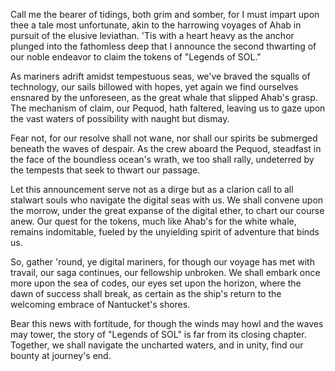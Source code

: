 Call me the bearer of tidings, both grim and somber, for I must impart upon thee a tale most unfortunate, akin to the harrowing voyages of Ahab in pursuit of the elusive leviathan. 'Tis with a heart heavy as the anchor plunged into the fathomless deep that I announce the second thwarting of our noble endeavor to claim the tokens of "Legends of SOL."

As mariners adrift amidst tempestuous seas, we've braved the squalls of technology, our sails billowed with hopes, yet again we find ourselves ensnared by the unforeseen, as the great whale that slipped Ahab's grasp. The mechanism of claim, our Pequod, hath faltered, leaving us to gaze upon the vast waters of possibility with naught but dismay.

Fear not, for our resolve shall not wane, nor shall our spirits be submerged beneath the waves of despair. As the crew aboard the Pequod, steadfast in the face of the boundless ocean's wrath, we too shall rally, undeterred by the tempests that seek to thwart our passage.

Let this announcement serve not as a dirge but as a clarion call to all stalwart souls who navigate the digital seas with us. We shall convene upon the morrow, under the great expanse of the digital ether, to chart our course anew. Our quest for the tokens, much like Ahab's for the white whale, remains indomitable, fueled by the unyielding spirit of adventure that binds us.

So, gather 'round, ye digital mariners, for though our voyage has met with travail, our saga continues, our fellowship unbroken. We shall embark once more upon the sea of codes, our eyes set upon the horizon, where the dawn of success shall break, as certain as the ship's return to the welcoming embrace of Nantucket's shores.

Bear this news with fortitude, for though the winds may howl and the waves may tower, the story of "Legends of SOL" is far from its closing chapter. Together, we shall navigate the uncharted waters, and in unity, find our bounty at journey's end.